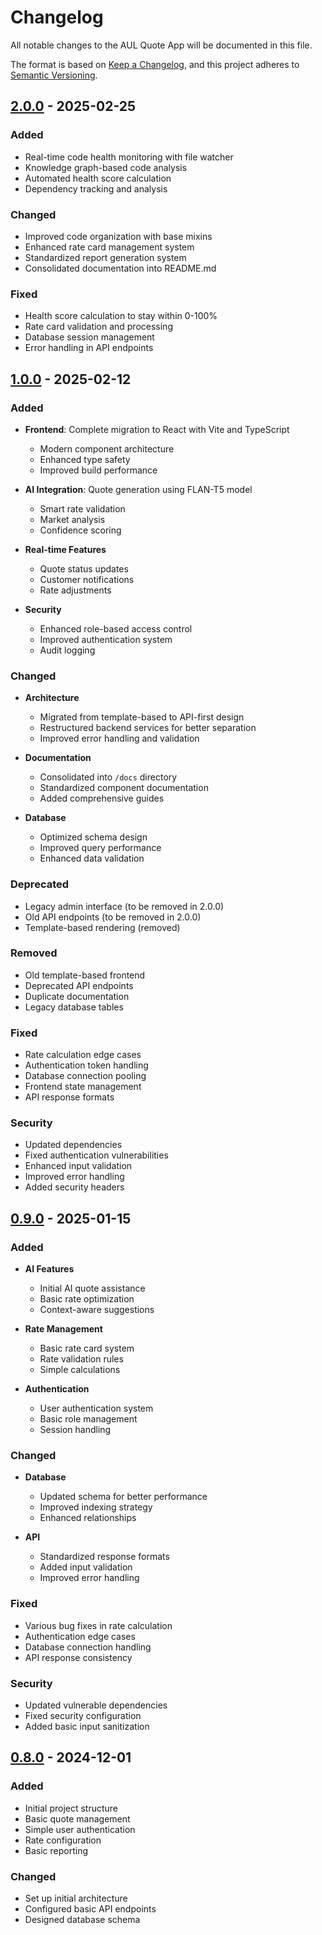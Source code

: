 # Changelog

All notable changes to the AUL Quote App will be documented in this file.

The format is based on [Keep a Changelog](https://keepachangelog.com/en/1.0.0/),
and this project adheres to [Semantic Versioning](https://semver.org/spec/v2.0.0.html).

## [2.0.0] - 2025-02-25

### Added
- Real-time code health monitoring with file watcher
- Knowledge graph-based code analysis
- Automated health score calculation
- Dependency tracking and analysis

### Changed
- Improved code organization with base mixins
- Enhanced rate card management system
- Standardized report generation system
- Consolidated documentation into README.md

### Fixed
- Health score calculation to stay within 0-100%
- Rate card validation and processing
- Database session management
- Error handling in API endpoints

## [1.0.0] - 2025-02-12

### Added
- **Frontend**: Complete migration to React with Vite and TypeScript
  - Modern component architecture
  - Enhanced type safety
  - Improved build performance

- **AI Integration**: Quote generation using FLAN-T5 model
  - Smart rate validation
  - Market analysis
  - Confidence scoring

- **Real-time Features**
  - Quote status updates
  - Customer notifications
  - Rate adjustments

- **Security**
  - Enhanced role-based access control
  - Improved authentication system
  - Audit logging

### Changed
- **Architecture**
  - Migrated from template-based to API-first design
  - Restructured backend services for better separation
  - Improved error handling and validation

- **Documentation**
  - Consolidated into `/docs` directory
  - Standardized component documentation
  - Added comprehensive guides

- **Database**
  - Optimized schema design
  - Improved query performance
  - Enhanced data validation

### Deprecated
- Legacy admin interface (to be removed in 2.0.0)
- Old API endpoints (to be removed in 2.0.0)
- Template-based rendering (removed)

### Removed
- Old template-based frontend
- Deprecated API endpoints
- Duplicate documentation
- Legacy database tables

### Fixed
- Rate calculation edge cases
- Authentication token handling
- Database connection pooling
- Frontend state management
- API response formats

### Security
- Updated dependencies
- Fixed authentication vulnerabilities
- Enhanced input validation
- Improved error handling
- Added security headers

## [0.9.0] - 2025-01-15

### Added
- **AI Features**
  - Initial AI quote assistance
  - Basic rate optimization
  - Context-aware suggestions

- **Rate Management**
  - Basic rate card system
  - Rate validation rules
  - Simple calculations

- **Authentication**
  - User authentication system
  - Basic role management
  - Session handling

### Changed
- **Database**
  - Updated schema for better performance
  - Improved indexing strategy
  - Enhanced relationships

- **API**
  - Standardized response formats
  - Added input validation
  - Improved error handling

### Fixed
- Various bug fixes in rate calculation
- Authentication edge cases
- Database connection handling
- API response consistency

### Security
- Updated vulnerable dependencies
- Fixed security configuration
- Added basic input sanitization

## [0.8.0] - 2024-12-01

### Added
- Initial project structure
- Basic quote management
- Simple user authentication
- Rate configuration
- Basic reporting

### Changed
- Set up initial architecture
- Configured basic API endpoints
- Designed database schema

[2.0.0]: https://github.com/username/aul-quote-app/compare/v1.0.0...v2.0.0
[1.0.0]: https://github.com/username/aul-quote-app/compare/v0.9.0...v1.0.0
[0.9.0]: https://github.com/username/aul-quote-app/compare/v0.8.0...v0.9.0
[0.8.0]: https://github.com/username/aul-quote-app/releases/tag/v0.8.0
